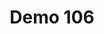 ---
layout: launcher
title: "Demo 106"
permalink: /launcher/demo106/
demo: "http://ion-book.github.io/demo106/"
repo: "https://github.com/ion-book/demo106"
---